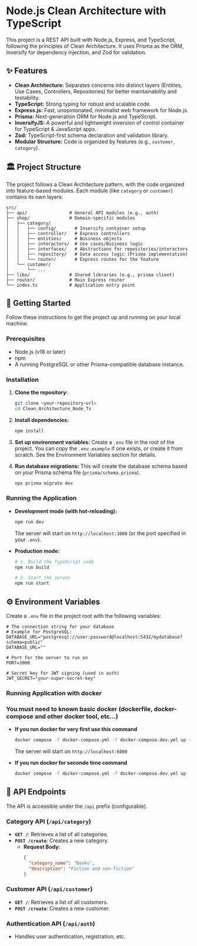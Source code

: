 # Node.js Clean Architecture with TypeScript

This project is a REST API built with Node.js, Express, and TypeScript, following the principles of Clean Architecture. It uses Prisma as the ORM, Inversify for dependency injection, and Zod for validation.

## ✨ Features

-   **Clean Architecture:** Separates concerns into distinct layers (Entities, Use Cases, Controllers, Repositories) for better maintainability and testability.
-   **TypeScript:** Strong typing for robust and scalable code.
-   **Express.js:** Fast, unopinionated, minimalist web framework for Node.js.
-   **Prisma:** Next-generation ORM for Node.js and TypeScript.
-   **InversifyJS:** A powerful and lightweight inversion of control container for TypeScript & JavaScript apps.
-   **Zod:** TypeScript-first schema declaration and validation library.
-   **Modular Structure:** Code is organized by features (e.g., `customer`, `category`).

## 🏛️ Project Structure

The project follows a Clean Architecture pattern, with the code organized into feature-based modules. Each module (like `category` or `customer`) contains its own layers:

```
src/
├── api/                # General API modules (e.g., auth)
├── shop/               # Domain-specific modules
│   ├── category/
│   │   ├── config/       # Inversify container setup
│   │   ├── controller/   # Express controllers
│   │   ├── entities/     # Business objects
│   │   ├── interactors/  # Use cases/Business logic
│   │   ├── interfaces/   # Abstractions for repositories/interactors
│   │   ├── repository/   # Data access logic (Prisma implementation)
│   │   └── router/       # Express routes for the feature
│   └── customer/
│       └── ...
├── libs/               # Shared libraries (e.g., prisma client)
├── router/             # Main Express router
└── index.ts            # Application entry point
```

## 🚀 Getting Started

Follow these instructions to get the project up and running on your local machine.

### Prerequisites

-   Node.js (v18 or later)
-   npm
-   A running PostgreSQL or other Prisma-compatible database instance.

### Installation

1.  **Clone the repository:**
    ```bash
    git clone <your-repository-url>
    cd Clean_Architecture_Node_Ts
    ```

2.  **Install dependencies:**
    ```bash
    npm install
    ```

3.  **Set up environment variables:**
    Create a `.env` file in the root of the project. You can copy the `.env.example` if one exists, or create it from scratch. See the Environment Variables section for details.

4.  **Run database migrations:**
    This will create the database schema based on your Prisma schema file (`prisma/schema.prisma`).
    ```bash
    npx prisma migrate dev
    ```

### Running the Application

-   **Development mode (with hot-reloading):**
    ```bash
    npm run dev
    ```
    The server will start on `http://localhost:3000` (or the port specified in your `.env`).

-   **Production mode:**
    ```bash
    # 1. Build the TypeScript code
    npm run build

    # 2. Start the server
    npm run start
    ```
## ⚙️ Environment Variables

Create a `.env` file in the project root with the following variables:

```env
# The connection string for your database
# Example for PostgreSQL: DATABASE_URL="postgresql://user:password@localhost:5432/mydatabase?schema=public"
DATABASE_URL=""

# Port for the server to run on
PORT=3000

# Secret key for JWT signing (used in auth)
JWT_SECRET="your-super-secret-key"
```

### Running Application with docker

### You must need to known basic docker (dockerfile, docker-compose and other docker tool, etc...)

-   **If you run docker for very first use this command**
    ```bash
    docker compose -f docker-compose.yml -f docker-compose.dev.yml up --build  
    ```
    The server will start on `http://localhost:6000`

-   **If you run docker for seconde time command**
    ```bash
    docker compose -f docker-compose.yml -f docker-compose.dev.yml up
    ```


## 📖 API Endpoints

The API is accessible under the `/api` prefix (configurable).

### Category API (`/api/category`)

-   **`GET /`**: Retrieves a list of all categories.
-   **`POST /create`**: Creates a new category.
    -   **Request Body:**
        ```json
        {
          "category_name": "Books",
          "description": "Fiction and non-fiction"
        }
        ```

### Customer API (`/api/customer`)

-   **`GET /`**: Retrieves a list of all customers.
-   **`POST /create`**: Creates a new customer.

### Authentication API (`/api/auth`)

-   Handles user authentication, registration, etc.
